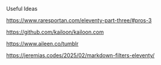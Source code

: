 Useful Ideas

https://www.raresportan.com/eleventy-part-three/#pros-3

https://github.com/kailoon/kailoon.com

https://www.aileen.co/tumblr

https://jeremias.codes/2025/02/markdown-filters-eleventy/